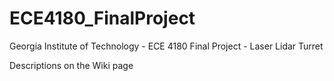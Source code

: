 # ECE4180_FinalProject
Georgia Institute of Technology - ECE 4180 Final Project - Laser Lidar Turret

Descriptions on the Wiki page
